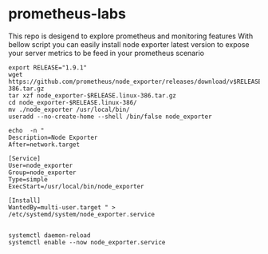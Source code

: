 # prometheus-labs
This repo is desigend to explore prometheus and monitoring features
With bellow script you can easily install node exporter latest version to expose your server metrics to be feed in your prometheus scenario
```
export RELEASE="1.9.1"
wget https://github.com/prometheus/node_exporter/releases/download/v$RELEASE/node_exporter-$RELEASE.linux-386.tar.gz
tar xzf node_exporter-$RELEASE.linux-386.tar.gz
cd node_exporter-$RELEASE.linux-386/
mv ./node_exporter /usr/local/bin/
useradd --no-create-home --shell /bin/false node_exporter

echo  -n "
Description=Node Exporter
After=network.target

[Service]
User=node_exporter
Group=node_exporter
Type=simple
ExecStart=/usr/local/bin/node_exporter

[Install]
WantedBy=multi-user.target " >  /etc/systemd/system/node_exporter.service


systemctl daemon-reload
systemctl enable --now node_exporter.service
```
